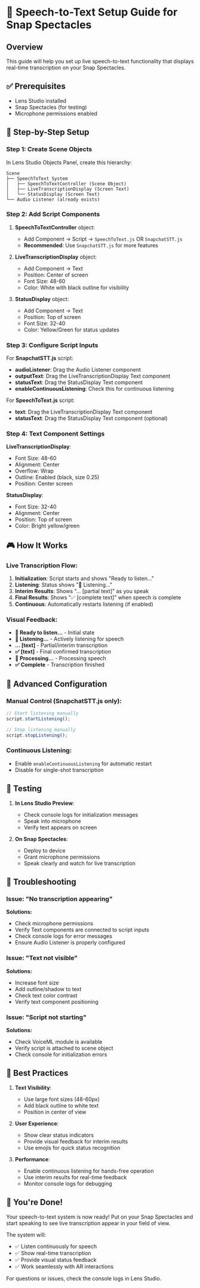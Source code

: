 # 🎤 Speech-to-Text Setup Guide for Snap Spectacles

## Overview
This guide will help you set up live speech-to-text functionality that displays real-time transcription on your Snap Spectacles.

## ✅ Prerequisites
- Lens Studio installed
- Snap Spectacles (for testing)
- Microphone permissions enabled

## 🎯 Step-by-Step Setup

### Step 1: Create Scene Objects

In Lens Studio Objects Panel, create this hierarchy:

```
Scene
├── SpeechToText System
│   ├── SpeechToTextController (Scene Object)
│   ├── LiveTranscriptionDisplay (Screen Text)
│   └── StatusDisplay (Screen Text)
└── Audio Listener (already exists)
```

### Step 2: Add Script Components

1. **SpeechToTextController** object:
   - Add Component → Script → `SpeechToText.js` OR `SnapchatSTT.js`
   - **Recommended**: Use `SnapchatSTT.js` for more features

2. **LiveTranscriptionDisplay** object:
   - Add Component → Text
   - Position: Center of screen
   - Font Size: 48-60
   - Color: White with black outline for visibility

3. **StatusDisplay** object:
   - Add Component → Text  
   - Position: Top of screen
   - Font Size: 32-40
   - Color: Yellow/Green for status updates

### Step 3: Configure Script Inputs

For **SnapchatSTT.js** script:
- **audioListener**: Drag the Audio Listener component
- **outputText**: Drag the LiveTranscriptionDisplay Text component
- **statusText**: Drag the StatusDisplay Text component
- **enableContinuousListening**: Check this for continuous listening

For **SpeechToText.js** script:
- **text**: Drag the LiveTranscriptionDisplay Text component
- **statusText**: Drag the StatusDisplay Text component (optional)

### Step 4: Text Component Settings

**LiveTranscriptionDisplay**:
- Font Size: 48-60
- Alignment: Center
- Overflow: Wrap
- Outline: Enabled (black, size 0.25)
- Position: Center screen

**StatusDisplay**:
- Font Size: 32-40
- Alignment: Center
- Position: Top of screen
- Color: Bright yellow/green

## 🎮 How It Works

### Live Transcription Flow:
1. **Initialization**: Script starts and shows "Ready to listen..."
2. **Listening**: Status shows "🎤 Listening..." 
3. **Interim Results**: Shows "... [partial text]" as you speak
4. **Final Results**: Shows "✅ [complete text]" when speech is complete
5. **Continuous**: Automatically restarts listening (if enabled)

### Visual Feedback:
- **🎤 Ready to listen...** - Initial state
- **🎤 Listening...** - Actively listening for speech
- **... [text]** - Partial/interim transcription
- **✅ [text]** - Final confirmed transcription
- **🔄 Processing...** - Processing speech
- **✅ Complete** - Transcription finished

## 🔧 Advanced Configuration

### Manual Control (SnapchatSTT.js only):
```javascript
// Start listening manually
script.startListening();

// Stop listening manually  
script.stopListening();
```

### Continuous Listening:
- Enable `enableContinuousListening` for automatic restart
- Disable for single-shot transcription

## 🚀 Testing

1. **In Lens Studio Preview**:
   - Check console logs for initialization messages
   - Speak into microphone
   - Verify text appears on screen

2. **On Snap Spectacles**:
   - Deploy to device
   - Grant microphone permissions
   - Speak clearly and watch for live transcription

## 🐛 Troubleshooting

### Issue: "No transcription appearing"
**Solutions:**
- Check microphone permissions
- Verify Text components are connected to script inputs
- Check console logs for error messages
- Ensure Audio Listener is properly configured

### Issue: "Text not visible"
**Solutions:**
- Increase font size
- Add outline/shadow to text
- Check text color contrast
- Verify text component positioning

### Issue: "Script not starting"
**Solutions:**
- Check VoiceML module is available
- Verify script is attached to scene object
- Check console for initialization errors

## 📱 Best Practices

1. **Text Visibility**:
   - Use large font sizes (48-60px)
   - Add black outline to white text
   - Position in center of view

2. **User Experience**:
   - Show clear status indicators
   - Provide visual feedback for interim results
   - Use emojis for quick status recognition

3. **Performance**:
   - Enable continuous listening for hands-free operation
   - Use interim results for real-time feedback
   - Monitor console logs for debugging

## 🎉 You're Done!

Your speech-to-text system is now ready! Put on your Snap Spectacles and start speaking to see live transcription appear in your field of view.

The system will:
- ✅ Listen continuously for speech
- ✅ Show real-time transcription
- ✅ Provide visual status feedback
- ✅ Work seamlessly with AR interactions

For questions or issues, check the console logs in Lens Studio.
